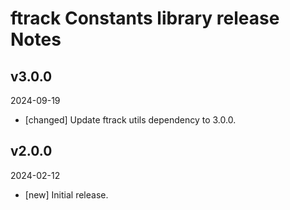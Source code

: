 # ftrack Constants library release Notes

## v3.0.0
2024-09-19

* [changed] Update ftrack utils dependency to 3.0.0.


## v2.0.0
2024-02-12

* [new] Initial release.
